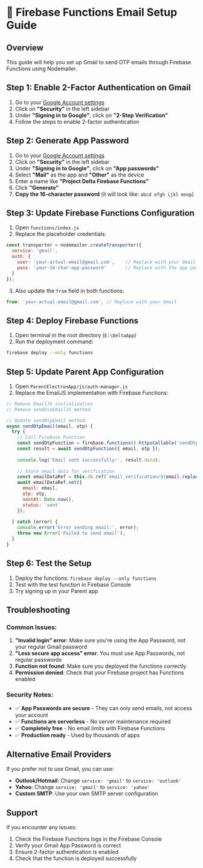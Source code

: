 # 🔐 Firebase Functions Email Setup Guide

## Overview
This guide will help you set up Gmail to send OTP emails through Firebase Functions using Nodemailer.

## Step 1: Enable 2-Factor Authentication on Gmail

1. Go to your [Google Account settings](https://myaccount.google.com/)
2. Click on **"Security"** in the left sidebar
3. Under **"Signing in to Google"**, click on **"2-Step Verification"**
4. Follow the steps to enable 2-factor authentication

## Step 2: Generate App Password

1. Go to your [Google Account settings](https://myaccount.google.com/)
2. Click on **"Security"** in the left sidebar
3. Under **"Signing in to Google"**, click on **"App passwords"**
4. Select **"Mail"** as the app and **"Other"** as the device
5. Enter a name like **"Project Delta Firebase Functions"**
6. Click **"Generate"**
7. **Copy the 16-character password** (it will look like: `abcd efgh ijkl mnop`)

## Step 3: Update Firebase Functions Configuration

1. Open `functions/index.js`
2. Replace the placeholder credentials:

```javascript
const transporter = nodemailer.createTransporter({
  service: 'gmail',
  auth: {
    user: 'your-actual-email@gmail.com',    // Replace with your Gmail
    pass: 'your-16-char-app-password'       // Replace with the app password
  }
});
```

3. Also update the `from` field in both functions:

```javascript
from: 'your-actual-email@gmail.com', // Replace with your Gmail
```

## Step 4: Deploy Firebase Functions

1. Open terminal in the root directory (`E:\DeltaApp`)
2. Run the deployment command:

```bash
firebase deploy --only functions
```

## Step 5: Update Parent App Configuration

1. Open `ParentElectronApp/js/auth-manager.js`
2. Replace the EmailJS implementation with Firebase Functions:

```javascript
// Remove EmailJS initialization
// Remove sendViaEmailJS method

// Update sendOtpEmail method:
async sendOtpEmail(email, otp) {
  try {
    // Call Firebase Function
    const sendOtpFunction = firebase.functions().httpsCallable('sendOtpEmail');
    const result = await sendOtpFunction({ email, otp });
    
    console.log('Email sent successfully:', result.data);
    
    // Store email data for verification
    const emailDataRef = this.db.ref(`email_verification/${email.replace(/[.#$[\]]/g, '_')}`);
    await emailDataRef.set({
      email: email,
      otp: otp,
      sentAt: Date.now(),
      status: 'sent'
    });
    
  } catch (error) {
    console.error('Error sending email:', error);
    throw new Error('Failed to send email');
  }
}
```

## Step 6: Test the Setup

1. Deploy the functions: `firebase deploy --only functions`
2. Test with the test function in Firebase Console
3. Try signing up in your Parent app

## Troubleshooting

### Common Issues:

1. **"Invalid login" error**: Make sure you're using the App Password, not your regular Gmail password
2. **"Less secure app access" error**: You must use App Passwords, not regular passwords
3. **Function not found**: Make sure you deployed the functions correctly
4. **Permission denied**: Check that your Firebase project has Functions enabled

### Security Notes:

- ✅ **App Passwords are secure** - They can only send emails, not access your account
- ✅ **Functions are serverless** - No server maintenance required
- ✅ **Completely free** - No email limits with Firebase Functions
- ✅ **Production ready** - Used by thousands of apps

## Alternative Email Providers

If you prefer not to use Gmail, you can use:

- **Outlook/Hotmail**: Change `service: 'gmail'` to `service: 'outlook'`
- **Yahoo**: Change `service: 'gmail'` to `service: 'yahoo'`
- **Custom SMTP**: Use your own SMTP server configuration

## Support

If you encounter any issues:
1. Check the Firebase Functions logs in the Firebase Console
2. Verify your Gmail App Password is correct
3. Ensure 2-factor authentication is enabled
4. Check that the function is deployed successfully 